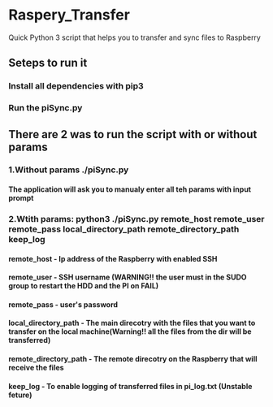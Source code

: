# Raspery_Transfer
Quick Python 3 script that helps you to transfer and sync files to Raspberry
## Seteps to run it 
### Install all dependencies with pip3
### Run the piSync.py
## There are 2 was to run the script with or without params
### 1.Without params ./piSync.py
#### The application will ask you to manualy enter all teh params with input prompt
### 2.Wtith params: python3 ./piSync.py remote_host remote_user remote_pass local_directory_path remote_directory_path keep_log
#### remote_host - Ip address of the Raspberry with enabled SSH
#### remote_user - SSH username (WARNING!! the user must in the SUDO group to restart the HDD and the PI on FAIL)
#### remote_pass - user's password
#### local_directory_path - The main direcotry with the files that you want to transfer on the local machine(Warning!! all the files from the dir will be transferred) 
#### remote_directory_path - The remote direcotry on the Raspberry that will receive the files 
#### keep_log - To enable logging of transferred files in pi_log.txt (Unstable feture)